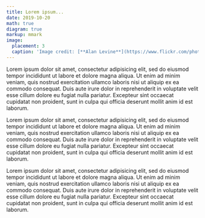 ```yaml
---
title: Lorem ipsum...
date: 2019-10-20
math: true
diagram: true
markup: mmark
image:
  placement: 3
  caption: 'Image credit: [**Alan Levine**](https://www.flickr.com/photos/cogdog/47590107551/in/photolist-FngFPG-4Xyeqz-oQmydB-oaM65G-X7QACS-VKnGFW-pZmuyZ-dwikL4-VbLJum-s2kxRT-mQNEQF-qEznxn-2duLFmy-25usFa2-oRRafz-MmDJYj-2fvnJXH-Jo7PjS-7pS69i-TJYn7m-pq2qqW-WY79Sw-SJAHeU-dVfNjg-D1FTSc-4PUCGq-PVKoCd-26t5Hze-pszYuV-4papfo-4HGWut-27B5Q9L-4H72jH-77YQCo-SwDCQs-owPwwa-2fAeP3H-hQTJyo-2cC4y2J-U6wznN-neNNVz-27QKEnM-MZH8Jb-2ahbFwf-io8FGr-219ed6g-hsrpbZ-EgbQ3D-22MXvmq-JGYztd)'
---
```


Lorem ipsum dolor sit amet, consectetur adipisicing elit, sed do eiusmod tempor incididunt ut labore et dolore magna aliqua. Ut enim ad minim veniam, quis nostrud exercitation ullamco laboris nisi ut aliquip ex ea commodo consequat. Duis aute irure dolor in reprehenderit in voluptate velit esse cillum dolore eu fugiat nulla pariatur. Excepteur sint occaecat cupidatat non proident, sunt in culpa qui officia deserunt mollit anim id est laborum.

Lorem ipsum dolor sit amet, consectetur adipisicing elit, sed do eiusmod tempor incididunt ut labore et dolore magna aliqua. Ut enim ad minim veniam, quis nostrud exercitation ullamco laboris nisi ut aliquip ex ea commodo consequat. Duis aute irure dolor in reprehenderit in voluptate velit esse cillum dolore eu fugiat nulla pariatur. Excepteur sint occaecat cupidatat non proident, sunt in culpa qui officia deserunt mollit anim id est laborum.

Lorem ipsum dolor sit amet, consectetur adipisicing elit, sed do eiusmod tempor incididunt ut labore et dolore magna aliqua. Ut enim ad minim veniam, quis nostrud exercitation ullamco laboris nisi ut aliquip ex ea commodo consequat. Duis aute irure dolor in reprehenderit in voluptate velit esse cillum dolore eu fugiat nulla pariatur. Excepteur sint occaecat cupidatat non proident, sunt in culpa qui officia deserunt mollit anim id est laborum.
